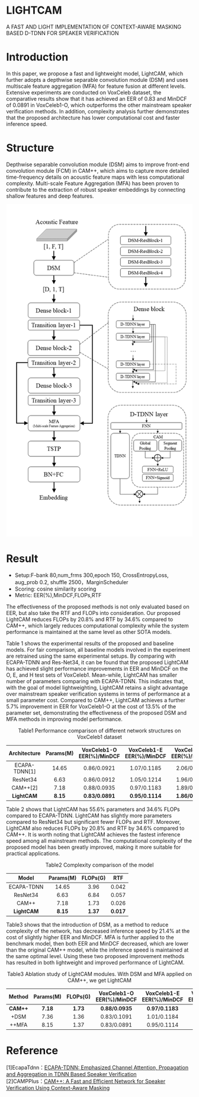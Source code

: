 # LIGHTCAM
 A FAST AND LIGHT IMPLEMENTATION OF CONTEXT-AWARE MASKING  BASED D-TDNN FOR SPEAKER VERIFICATION  
# Introduction  
 In this paper, we propose a fast and lightweight model, LightCAM, which further adopts a depthwise separable convolution module (DSM) and uses multiscale feature aggregation (MFA) for feature fusion at different levels. Extensive experiments are conducted on VoxCeleb dataset, the comparative results show that it has achieved      an EER of 0.83 and MinDCF of 0.0891 in VoxCeleb1-O, which outperforms the other mainstream speaker verification methods. In addition, complexity analysis further demonstrates that the proposed architecture has lower computational cost and faster inference speed.  
# Structure  
  Depthwise separable convolution module (DSM) aims to improve front-end convolution module (FCM) in CAM++, which aims to capture more detailed time-frequency details on acoustic feature maps with less computational complexity. Multi-scale Feature Aggregation (MFA) has been proven to contribute to the extraction of robust speaker embeddings by connecting shallow features and deep features.  

![Image text](https://raw.githubusercontent.com/ZJUTMuseVision/LIGHTCAM/b01d215ea9219e20d2ecd8092740758b7824d9bb/img-storage/Structure.png)  
# Result  
  * Setup:F-bank 80,num_frms 300,epoch 150, CrossEntropyLoss, aug_prob 0.2, shuffle 2500，MarginScheduler
  * Scoring: cosine similarity scoring
  * Metric: EER(%),MinDCF,FLOPs,RTF
  
 The effectiveness of the proposed methods is not only evaluated based on EER, but also take the RTF and FLOPs into consideration. Our proposed LightCAM reduces FLOPs by 20.8% and RTF by 34.6% compared to CAM++, which largely reduces computational complexity while the system performance is maintained at the same level as other SOTA models.  
  
  Table 1 shows the experimental results of the proposed and baseline models. For fair comparison, all baseline models involved in the experiment are retrained using the same experimental setups. By comparing with ECAPA-TDNN and Res-Net34, it can be found that the proposed LightCAM has achieved slight performance improvements in EER and MinDCF on the O, E, and H test sets of VoxCeleb1. Mean-while, LightCAM has smaller number of parameters comparing with ECAPA-TDNN. This indicates that, with the goal of model lightweighting, LightCAM retains a slight advantage over mainstream speaker verification systems in terms of performance at a small parameter cost. Compared to CAM++, LightCAM achieves a further 5.7% improvement in EER for VoxCeleb1-O at the cost of 13.5% of the parameter set, demonstrating the effectiveness of the proposed DSM and MFA methods in improving model performance.  
  
<p align="center">Table1 Performance comparison of different network structures on VoxCeleb1 dataset</p>  

<div align="center">  
  
Architecture  |Params(M)  |VoxCeleb1-O EER(%)/MinDCF  |VoxCeleb1-E EER(%)/MinDCF  |VoxCeleb1-H EER(%)/MinDCF  
| :----: | :-----: | :------: | :-------: | :--------: |   
ECAPA-TDNN[1]  |14.65  |0.86/0.0921  |1.07/0.1185  |2.06/0.1956  
ResNet34  |6.63  |0.86/0.0912  |1.05/0.1214  |1.96/0.1921  
CAM++[2]  |7.18  |0.88/0.0935  |0.97/0.1183  |1.89/0.1971  
**LightCAM**  |**8.15**  |**0.83/0.0891**  |**0.95/0.1114**  |**1.86/0.1922**  
  
</div>    

  Table 2 shows that LightCAM has 55.6% parameters and 34.6% FLOPs compared to ECAPA-TDNN. LightCAM has slightly more parameters compared to ResNet34 but significant fewer FLOPs and RTF. Moreover, LightCAM also reduces FLOPs by 20.8% and RTF by 34.6% compared to CAM++. It is worth noting that LightCAM achieves the fastest inference speed among all mainstream methods. The computational complexity of the proposed model has been greatly improved, making it more suitable for practical applications.  
  
<p align="center">Table2 Complexity comparison of the model</p>  

<div align="center">  
  
Model  |Params(M)  |FLOPs(G)  |RTF  
| :----: | :-----: | :------: | :-------: |   
ECAPA-TDNN  |14.65  |3.96  |0.042  
ResNet34  |6.63  |6.84  |0.057  
CAM++  |7.18  |1.73  |0.026  
**LightCAM**  |**8.15**  |**1.37**  |**0.017**  
  
</div>  

  Table3 shows that the introduction of DSM, as a method to reduce complexity of the network, has decreased inference speed by 21.4% at the cost of slightly higher EER and MinDCF. MFA is further applied to the benchmark model, then both EER and MinDCF decreased, which are lower than the original CAM++ model, while the inference speed is maintained at the same optimal level. Using these two proposed improvement methods has resulted in both lightweight and improved performance of LightCAM.  
  
<p align="center">Table3 Ablation study of LightCAM modules. With DSM and MFA applied on CAM++, we get LightCAM</p>  
  
<div align="center">  
   
Method  |Params(M)  |FLOPs(G)  |VoxCeleb1-O EER(%)/MinDCF  |VoxCeleb1-E EER(%)/MinDCF  |VoxCeleb1-H EER(%)/MinDCF  
| :----: | :-----: | :------: | :-------: | :--------: | :---------: |   
**CAM++**  |**7.18**  |**1.73**  |**0.88/0.0935**  |**0.97/0.1183**  |**1.89/0.1971**  
+DSM  |7.36  |1.36  |0.83/0.1091  |1.01/0.1184  |1.94/0.2044  
++MFA  |8.15  |1.37  |0.83/0.0891  |0.95/0.1114  |1.86/0.1922  

</div>

# Reference  
[1]EcapaTdnn：[ECAPA-TDNN: Emphasized Channel Attention, Propagation and Aggregation in TDNN Based Speaker Verification](https://arxiv.org/abs/2005.07143v3)  
[2]CAMPPlus：[CAM++: A Fast and Efficient Network for Speaker Verification Using Context-Aware Masking](https://arxiv.org/abs/2303.00332v3)  
